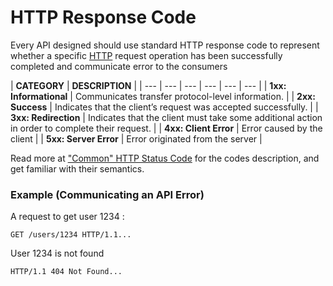 # HTTP Response Code

Every API designed should use standard HTTP response code to represent whether a specific [HTTP](https://developer.mozilla.org/en-US/docs/Web/HTTP) request operation has been successfully completed and communicate error to the consumers

| **CATEGORY** | **DESCRIPTION** |
| --- | --- | --- | --- | --- | --- |
| **1xx: Informational**        | Communicates transfer protocol-level information. |
| **2xx: Success** | Indicates that the client’s request was accepted successfully. |
| **3xx: Redirection**         | Indicates that the client must take some additional action in order to complete their request. |
| **4xx: Client Error** | Error caused by the client |
| **5xx: Server Error** | Error originated from the server |

Read more at  ["Common" HTTP Status Code](https://github.com/for-GET/know-your-http-well/blob/master/status-codes.md#common) for the codes description, and get familiar with their semantics.  


### Example \(Communicating an API Error\)

A request to get user 1234 :

```text
GET /users/1234 HTTP/1.1...
```

User 1234  is not found  

```text
HTTP/1.1 404 Not Found...
```

